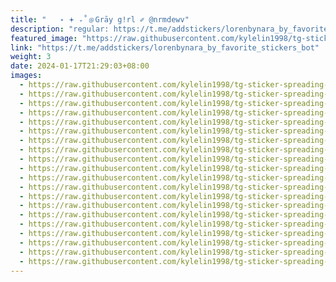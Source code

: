 ```yaml
---
title: "‌   ˖ 𖥔 ₊˚﹫Grāy g!rl ✐ @nrmdewv"
description: "regular: https://t.me/addstickers/lorenbynara_by_favorite_stickers_bot"
featured_image: "https://raw.githubusercontent.com/kylelin1998/tg-sticker-spreading-worldwide-images/main/img/bef5c4cf-130f-43d2-874d-9005660aafb8.jpg"
link: "https://t.me/addstickers/lorenbynara_by_favorite_stickers_bot"
weight: 3
date: 2024-01-17T21:29:03+08:00
images:
  - https://raw.githubusercontent.com/kylelin1998/tg-sticker-spreading-worldwide-images/main/img/bef5c4cf-130f-43d2-874d-9005660aafb8.jpg
  - https://raw.githubusercontent.com/kylelin1998/tg-sticker-spreading-worldwide-images/main/img/6233c785-e5b2-4aa0-9224-39431237dbf3.jpg
  - https://raw.githubusercontent.com/kylelin1998/tg-sticker-spreading-worldwide-images/main/img/e73faa15-85be-4d6f-8a54-bc05c16e2b85.jpg
  - https://raw.githubusercontent.com/kylelin1998/tg-sticker-spreading-worldwide-images/main/img/3cd5b24a-1f13-44a9-a804-87a67c6bf591.jpg
  - https://raw.githubusercontent.com/kylelin1998/tg-sticker-spreading-worldwide-images/main/img/78ea8b74-1bb2-4d6f-81af-204410f67039.jpg
  - https://raw.githubusercontent.com/kylelin1998/tg-sticker-spreading-worldwide-images/main/img/b6df5b85-cb2d-40db-aa83-e30c58f26291.jpg
  - https://raw.githubusercontent.com/kylelin1998/tg-sticker-spreading-worldwide-images/main/img/33b5d3a0-e0d7-42b9-87e6-a35e137458ac.jpg
  - https://raw.githubusercontent.com/kylelin1998/tg-sticker-spreading-worldwide-images/main/img/d1216d66-43cb-49ca-bb20-28a868f5413d.jpg
  - https://raw.githubusercontent.com/kylelin1998/tg-sticker-spreading-worldwide-images/main/img/3fe73529-5553-4bbc-ae7b-742695aad56c.jpg
  - https://raw.githubusercontent.com/kylelin1998/tg-sticker-spreading-worldwide-images/main/img/0a77b236-dac4-4309-ae30-2b9707b7fc86.jpg
  - https://raw.githubusercontent.com/kylelin1998/tg-sticker-spreading-worldwide-images/main/img/c1bf71a7-2cfe-4e6c-96d7-cc829dc22cd1.jpg
  - https://raw.githubusercontent.com/kylelin1998/tg-sticker-spreading-worldwide-images/main/img/d6e0c7ef-2eeb-48a3-8ed4-128e3bd48a8d.jpg
  - https://raw.githubusercontent.com/kylelin1998/tg-sticker-spreading-worldwide-images/main/img/79562041-7ef6-4a99-ac0e-9c45e647f36c.jpg
  - https://raw.githubusercontent.com/kylelin1998/tg-sticker-spreading-worldwide-images/main/img/93e4d879-89de-4733-93e4-c48858900d0f.jpg
  - https://raw.githubusercontent.com/kylelin1998/tg-sticker-spreading-worldwide-images/main/img/9134e971-05de-47d7-bf2c-cf1a79e75a42.jpg
  - https://raw.githubusercontent.com/kylelin1998/tg-sticker-spreading-worldwide-images/main/img/5fa1594e-3888-4593-981d-34b4208a609f.jpg
  - https://raw.githubusercontent.com/kylelin1998/tg-sticker-spreading-worldwide-images/main/img/e5f90a76-2a21-41e5-9ed5-a41b0aae6f01.jpg
  - https://raw.githubusercontent.com/kylelin1998/tg-sticker-spreading-worldwide-images/main/img/e0a917bc-9d8f-49e0-bd65-6153fc6ebd2a.jpg
  - https://raw.githubusercontent.com/kylelin1998/tg-sticker-spreading-worldwide-images/main/img/d187a47d-f787-4922-a6f2-d4009349fd05.jpg
  - https://raw.githubusercontent.com/kylelin1998/tg-sticker-spreading-worldwide-images/main/img/3182b224-80b4-4233-b324-1191f1e4c2cd.jpg
---
```


